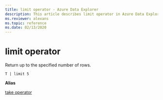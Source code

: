 ```yaml
---
title: limit operator - Azure Data Explorer
description: This article describes limit operator in Azure Data Explorer.
ms.reviewer: alexans
ms.topic: reference
ms.date: 02/13/2020
---
```

# limit operator

Return up to the specified number of rows.

```kusto
T | limit 5
```

**Alias**

[take operator](takeoperator.md)